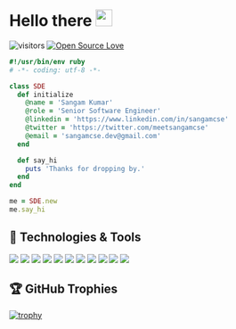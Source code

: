 <!--
**sangamcse/sangamcse** is a ✨ _special_ ✨ repository because its `README.md` (this file) appears on your GitHub profile.

Here are some ideas to get you started:

- 🔭 I’m currently working on ...
- 🌱 I’m currently learning ...
- 👯 I’m looking to collaborate on ...
- 🤔 I’m looking for help with ...
- 💬 Ask me about ...
- 📫 How to reach me: ...
- 😄 Pronouns: ...
- ⚡ Fun fact: ...

![Sangam's github stats](https://github-readme-stats.vercel.app/api?username=sangamcse&show_icons=true&hide_border=true&count_private=true&theme=chartreuse-dark)
-->

# Hello there <img src="https://github.com/TheDudeThatCode/TheDudeThatCode/blob/master/Assets/wave.gif" width="30px">

![visitors](http://visitor-badge.laobi.icu/badge?page_id=sangamcse.visitor-badge)
[![Open Source Love](https://badges.frapsoft.com/os/v1/open-source.svg?v=103)](https://github.com/ellerbrock/open-source-badges/)

```ruby
#!/usr/bin/env ruby
# -*- coding: utf-8 -*-

class SDE
  def initialize
    @name = 'Sangam Kumar'
    @role = 'Senior Software Engineer'
    @linkedin = 'https://www.linkedin.com/in/sangamcse'
    @twitter = 'https://twitter.com/meetsangamcse'
    @email = 'sangamcse.dev@gmail.com'
  end

  def say_hi
    puts 'Thanks for dropping by.'
  end
end

me = SDE.new
me.say_hi
```

## 🔧 Technologies & Tools

![](https://img.shields.io/badge/OS-MacOS-informational?style=flat&logo=macos&logoColor=white&color=1278b8)
![](https://img.shields.io/badge/Editor-VS_Code-informational?style=flat&logo=visualstudiocode&logoColor=white&color=1278b8)
![](https://img.shields.io/badge/Editor-RubyMine-informational?style=flat&logo=jetbrains&logoColor=white&color=1278b8)
![](https://img.shields.io/badge/Code-Ruby-informational?style=flat&logo=ruby&logoColor=white&color=1278b8)
![](https://img.shields.io/badge/Code-Ruby_on_Rails-informational?style=flat&logo=rubyonrails&logoColor=white&color=1278b8)
![](https://img.shields.io/badge/Code-Python-informational?style=flat&logo=python&logoColor=white&color=1278b8)
![](https://img.shields.io/badge/Code-JavaScript-informational?style=flat&logo=javascript&logoColor=white&color=1278b8)
![](https://img.shields.io/badge/Code-React-informational?style=flat&logo=react&logoColor=white&color=1278b8)
![](https://img.shields.io/badge/Shell-Zsh-informational?style=flat&logo=gnu-bash&logoColor=white&color=1278b8)
![](https://img.shields.io/badge/Tools-MySQL-informational?style=flat&logo=mysql&logoColor=white&color=1278b8)
![](https://img.shields.io/badge/Tools-Kubernetes-informational?style=flat&logo=kubernetes&logoColor=white&color=1278b8)

## 🏆 GitHub Trophies

[![trophy](https://github-profile-trophy.vercel.app/?username=sangamcse&theme=darkhub&&no-bg=true&no-frame=true&column=8&rank=S,SS,SSS,SECRET,A,AA,AAA)](https://github.com/ryo-ma/github-profile-trophy)
